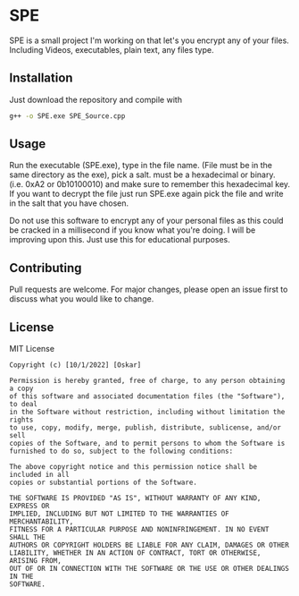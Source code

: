 # SPE

SPE is a small project I'm working on that let's you encrypt any of your files. Including Videos, executables, plain text, any files type.

## Installation

Just download the repository and compile with 
```bash
g++ -o SPE.exe SPE_Source.cpp
```

## Usage

Run the executable (SPE.exe), type in the file name. (File must be in the same directory as the exe), pick a salt. must be a hexadecimal or binary. (i.e. 0xA2 or 0b10100010) and make sure to remember this hexadecimal key. If you want to decrypt the file just run SPE.exe again pick the file and write in the salt that you have chosen. 

Do not use this software to encrypt any of your personal files as this could be cracked in a millisecond if you know what you're doing. I will be improving upon this. Just use this for educational purposes.

## Contributing
Pull requests are welcome. For major changes, please open an issue first to discuss what you would like to change.

## License
MIT License

```
Copyright (c) [10/1/2022] [Oskar]

Permission is hereby granted, free of charge, to any person obtaining a copy
of this software and associated documentation files (the "Software"), to deal
in the Software without restriction, including without limitation the rights
to use, copy, modify, merge, publish, distribute, sublicense, and/or sell
copies of the Software, and to permit persons to whom the Software is
furnished to do so, subject to the following conditions:

The above copyright notice and this permission notice shall be included in all
copies or substantial portions of the Software.

THE SOFTWARE IS PROVIDED "AS IS", WITHOUT WARRANTY OF ANY KIND, EXPRESS OR
IMPLIED, INCLUDING BUT NOT LIMITED TO THE WARRANTIES OF MERCHANTABILITY,
FITNESS FOR A PARTICULAR PURPOSE AND NONINFRINGEMENT. IN NO EVENT SHALL THE
AUTHORS OR COPYRIGHT HOLDERS BE LIABLE FOR ANY CLAIM, DAMAGES OR OTHER
LIABILITY, WHETHER IN AN ACTION OF CONTRACT, TORT OR OTHERWISE, ARISING FROM,
OUT OF OR IN CONNECTION WITH THE SOFTWARE OR THE USE OR OTHER DEALINGS IN THE
SOFTWARE.
```